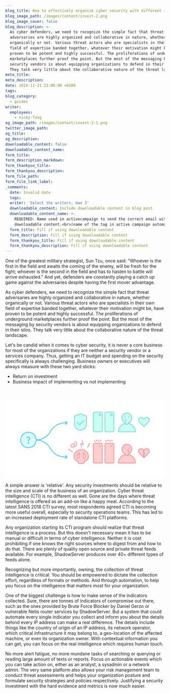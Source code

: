 ```yaml
---
blog_title: How to effectively organize cyber security with different investment choices
blog_image_path: /images/content/invest-2.png
blog_image_cover: false
blog_description: >-
  As cyber defenders, we need to recognize the simple fact that threat
  adversaries are highly organized and collaborative in nature, whether
  organically or not. Various threat actors who are specialists in their own
  field of expertise banded together, whatever their motivation might be, have
  proven to be potent and highly successful. The proliferations of underground
  marketplaces further proof the point. But the most of the messaging by
  security vendors is about equipping organizations to defend in their silos.
  They talk very little about the collaborative nature of the threat landscape.
meta_title:
meta_description:
date: 2018-11-21 23:00:00 +0200
tags:
blog_category:
  - guides
writer:
  employees:
    - nicky-fang
og_image_path: /images/content/invest-2-1.png
twitter_image_path:
og_title:
og_description:
downloadable_content: false
downloadable_content_name:
form_title:
form_description_markdown:
form_thankyou_title:
form_thankyou_description:
form_file_path:
form_file_link_label:
_comments:
  date: Invalid date
  tags:
  writer: 'Select the writers, max 3'
  downloadable_content: Include downloadable content in blog post.
  downloadable_content_name: >-
    REQUIRED: Name used in activecampaign to send the correct email with
    downloadable content.<br>(name of the tag in active campaign automation)
  form_title: Fill if using downloadable content
  form_description: Fill if using downloadable content
  form_thankyou_title: Fill if using downloadable content
  form_thankyou_description: Fill if using downloadable content
---
```


One of the greatest military strategist, Sun Tzu, once said: "Whoever is the first in the field and awaits the coming of the enemy, will be fresh for the fight; whoever is the second in the field and has to hasten to battle will arrive exhausted." And yet, defenders are constantly playing a catch up game against the adversaries despite having the first mover advantage.

As cyber defenders, we need to recognize the simple fact that threat adversaries are highly organized and collaborative in nature, whether organically or not. Various threat actors who are specialists in their own field of expertise banded together, whatever their motivation might be, have proven to be potent and highly successful. The proliferations of underground marketplaces further proof the point. But the most of the messaging by security vendors is about equipping organizations to defend in their silos. They talk very little about the collaborative nature of the threat landscape.

Let's be candid when it comes to cyber security, it is never a core business for most of the organizations if they are neither a security vendor or a services company. Thus, getting an IT budget and spending on the security specifically is always challenging. Business owners or executives will always measure with these two yard sticks:

* Return on investment
* Business impact of implementing vs not implementing

&nbsp;

![](/images/content/invest-2.png)

A simple answer is 'relative'. Any security investments should be relative to the size and scale of the business of an organization. Cyber threat intelligence (CTI) is no different as well. Gone are the days where threat intelligence is offered as an add-on like a happy meal. According to the latest SANS 2018 CTI survey, most respondents agreed CTI is becoming more useful overall, especially to security operations teams. This has led to an increased deployment rate of standalone CTI platforms.

Any organization starting its CTI program should realize that threat intelligence is a process. But this doesn't necessary mean it has to be manual or difficult in terms of cyber intelligence. Neither it is cost prohibiting if one knows the right sources where to digest from and how to do that. There are plenty of quality open source and private threat feeds available. For example, ShadowServer produces over 40+ different types of feeds alone.

Recognizing but more importantly, owning, the collection of threat intelligence is critical. You should be empowered to dictate the collection effort, regardless of formats or methods. And through automation, to help you focus on the intelligence that matters most for your organization.

One of the biggest challenge is how to make sense of the indicators collected. Sure, there are tonnes of indicators of compromise out there, such as the ones provided by Brute Force Blocker by Daniel Gerzo or vulnerable Netis router services by ShadowServer. But a system that could automate every single indicator you collect and inform you about the details behind every IP address can make a real difference. The details include things like the country of origin of an IP address, its network operator, which critical infrastructure it may belong to, a geo-location of the affected machine, or even its organization owner. With contextual information you can get, you can focus on the real intelligence which requires human touch.

No more alert fatigue, no more mundane tasks of searching or querying or reading large amount of texts or reports. Focus on actionable events which you can take action on, either as an analyst, a sysadmin or a network admin. The very same platform also allows your risk management team to conduct threat assessments and helps your organization posture and formulate security strategies and policies respectively. Justifying a security investment with the hard evidence and metrics is now much easier.